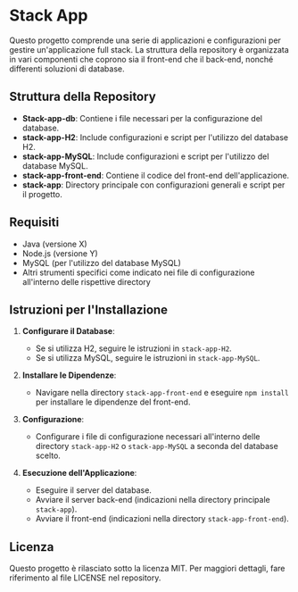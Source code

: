 # Stack App

Questo progetto comprende una serie di applicazioni e configurazioni per gestire un'applicazione full stack. La struttura della repository è organizzata in vari componenti che coprono sia il front-end che il back-end, nonché differenti soluzioni di database.

## Struttura della Repository

- **Stack-app-db**: Contiene i file necessari per la configurazione del database.
- **stack-app-H2**: Include configurazioni e script per l'utilizzo del database H2.
- **stack-app-MySQL**: Include configurazioni e script per l'utilizzo del database MySQL.
- **stack-app-front-end**: Contiene il codice del front-end dell'applicazione.
- **stack-app**: Directory principale con configurazioni generali e script per il progetto.

## Requisiti

- Java (versione X)
- Node.js (versione Y)
- MySQL (per l'utilizzo del database MySQL)
- Altri strumenti specifici come indicato nei file di configurazione all'interno delle rispettive directory

## Istruzioni per l'Installazione

1. **Configurare il Database**:
   - Se si utilizza H2, seguire le istruzioni in `stack-app-H2`.
   - Se si utilizza MySQL, seguire le istruzioni in `stack-app-MySQL`.

2. **Installare le Dipendenze**:
   - Navigare nella directory `stack-app-front-end` e eseguire `npm install` per installare le dipendenze del front-end.

3. **Configurazione**:
   - Configurare i file di configurazione necessari all'interno delle directory `stack-app-H2` o `stack-app-MySQL` a seconda del database scelto.

4. **Esecuzione dell'Applicazione**:
   - Eseguire il server del database.
   - Avviare il server back-end (indicazioni nella directory principale `stack-app`).
   - Avviare il front-end (indicazioni nella directory `stack-app-front-end`).

## Licenza

Questo progetto è rilasciato sotto la licenza MIT. Per maggiori dettagli, fare riferimento al file LICENSE nel repository.
